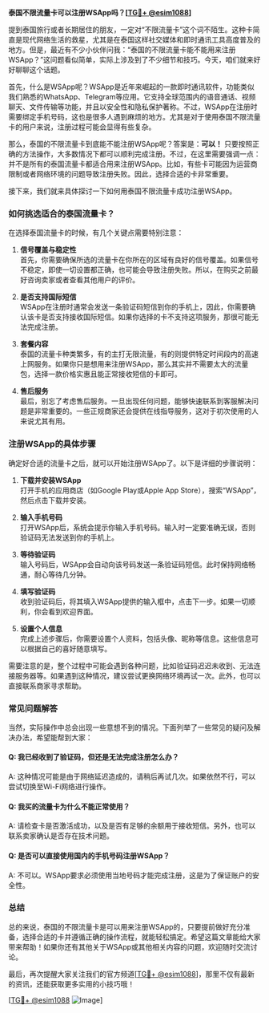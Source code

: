 **泰国不限流量卡可以注册WSApp吗？[[TG💪+ @esim1088](https://t.me/s/esim1088)]**

提到泰国旅行或者长期居住的朋友，一定对“不限流量卡”这个词不陌生。这种卡简直是现代网络生活的救星，尤其是在泰国这样社交媒体和即时通讯工具高度普及的地方。但是，最近有不少小伙伴问我：“泰国的不限流量卡能不能用来注册WSApp？”这问题看似简单，实际上涉及到了不少细节和技巧。今天，咱们就来好好聊聊这个话题。

首先，什么是WSApp呢？WSApp是近年来崛起的一款即时通讯软件，功能类似我们熟悉的WhatsApp、Telegram等应用。它支持全球范围内的语音通话、视频聊天、文件传输等功能，并且以安全性和隐私保护著称。不过，WSApp在注册时需要绑定手机号码，这也是很多人遇到麻烦的地方。尤其是对于使用泰国不限流量卡的用户来说，注册过程可能会显得有些复杂。

那么，泰国的不限流量卡到底能不能注册WSApp呢？答案是：**可以！** 只要按照正确的方法操作，大多数情况下都可以顺利完成注册。不过，在这里需要强调一点：并不是所有的泰国流量卡都适合用来注册WSApp。比如，有些卡可能因为运营商限制或者网络环境的问题导致注册失败。因此，选择合适的卡非常重要。

接下来，我们就来具体探讨一下如何用泰国不限流量卡成功注册WSApp。

### 如何挑选适合的泰国流量卡？

在选择泰国流量卡的时候，有几个关键点需要特别注意：

1. **信号覆盖与稳定性**  
   首先，你需要确保所选的流量卡在你所在的区域有良好的信号覆盖。如果信号不稳定，即使一切设置都正确，也可能会导致注册失败。所以，在购买之前最好咨询卖家或者查看其他用户的评价。

2. **是否支持国际短信**  
   WSApp在注册时通常会发送一条验证码短信到你的手机上，因此，你需要确认该卡是否支持接收国际短信。如果你选择的卡不支持这项服务，那很可能无法完成注册。

3. **套餐内容**  
   泰国的流量卡种类繁多，有的主打无限流量，有的则提供特定时间段内的高速上网服务。如果你只是想用来注册WSApp，那么其实并不需要太大的流量包，选择一款价格实惠且能正常接收短信的卡即可。

4. **售后服务**  
   最后，别忘了考虑售后服务。一旦出现任何问题，能够快速联系到客服解决问题是非常重要的。一些正规商家还会提供在线指导服务，这对于初次使用的人来说尤其有用。

### 注册WSApp的具体步骤

确定好合适的流量卡之后，就可以开始注册WSApp了。以下是详细的步骤说明：

1. **下载并安装WSApp**  
   打开手机的应用商店（如Google Play或Apple App Store），搜索“WSApp”，然后点击下载并安装。

2. **输入手机号码**  
   打开WSApp后，系统会提示你输入手机号码。输入时一定要准确无误，否则验证码无法发送到你的手机上。

3. **等待验证码**  
   输入号码后，WSApp会自动向该号码发送一条验证码短信。此时保持网络畅通，耐心等待几分钟。

4. **填写验证码**  
   收到验证码后，将其填入WSApp提供的输入框中，点击下一步。如果一切顺利，你会看到欢迎界面。

5. **设置个人信息**  
   完成上述步骤后，你需要设置个人资料，包括头像、昵称等信息。这些信息可以根据自己的喜好随意填写。

需要注意的是，整个过程中可能会遇到各种问题，比如验证码迟迟未收到、无法连接服务器等。如果遇到这种情况，建议尝试更换网络环境再试一次。此外，也可以直接联系商家寻求帮助。

### 常见问题解答

当然，实际操作中总会出现一些意想不到的情况。下面列举了一些常见的疑问及解决办法，希望能帮到大家：

#### Q: 我已经收到了验证码，但还是无法完成注册怎么办？
A: 这种情况可能是由于网络延迟造成的，请稍后再试几次。如果依然不行，可以尝试切换至Wi-Fi网络进行操作。

#### Q: 我买的流量卡为什么不能正常使用？
A: 请检查卡是否激活成功，以及是否有足够的余额用于接收短信。另外，也可以联系卖家确认是否存在技术问题。

#### Q: 是否可以直接使用国内的手机号码注册WSApp？
A: 不可以。WSApp要求必须使用当地号码才能完成注册，这是为了保证账户的安全性。

### 总结

总的来说，泰国的不限流量卡是可以用来注册WSApp的，只要提前做好充分准备，选择合适的卡并遵循正确的操作流程，就能轻松搞定。希望这篇文章能给大家带来帮助！如果你还有其他关于WSApp或其他相关内容的问题，欢迎随时交流讨论。

最后，再次提醒大家关注我们的官方频道[[TG💪+ @esim1088](https://t.me/s/esim1088)]，那里不仅有最新的资讯，还能获取更多实用的小技巧哦！

[[TG💪+ @esim1088](https://t.me/s/esim1088) ![Image](https://i.postimg.cc/4NQfJmqS/Snipaste-2025-05-13-00-14-12.png)]